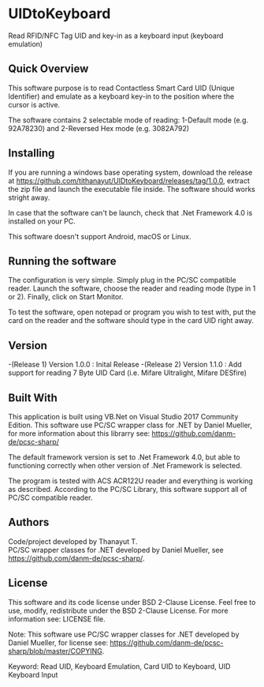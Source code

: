 # UIDtoKeyboard
Read RFID/NFC Tag UID and key-in as a keyboard input (keyboard emulation)

## Quick Overview
This software purpose is to read Contactless Smart Card UID (Unique Identifier) and emulate as a keyboard key-in to the position where the cursor is active.

The software contains 2 selectable mode of reading:
1-Default mode (e.g. 92A78230) and 
2-Reversed Hex mode (e.g. 3082A792)

## Installing
If you are running a windows base operating system, download the release at https://github.com/tithanayut/UIDtoKeyboard/releases/tag/1.0.0, extract the zip file and launch the executable file inside. The software should works stright away.

In case that the software can't be launch, check that .Net Framework 4.0 is installed on your PC.

This software doesn't support Android, macOS or Linux.

## Running the software
The configuration is very simple. Simply plug in the PC/SC compatible reader. Launch the software, choose the reader and reading mode (type in 1 or 2). Finally, click on Start Monitor.

To test the software, open notepad or program you wish to test with, put the card on the reader and the software should type in the card UID right away. 

## Version
-(Release 1) Version 1.0.0 : Inital Release
-(Release 2) Version 1.1.0 : Add support for reading 7 Byte UID Card (i.e. Mifare Ultralight, Mifare DESfire)

## Built With
This application is built using VB.Net on Visual Studio 2017 Community Edition. This software use PC/SC wrapper class for .NET by Daniel Mueller, for more information about this librarry see: https://github.com/danm-de/pcsc-sharp/

The default framework version is set to .Net Framework 4.0, but able to functioning correctly when other version of .Net Framework is selected.

The program is tested with ACS ACR122U reader and everything is working as described.
According to the PC/SC Library, this software support all of PC/SC compatible reader.

## Authors
Code/project developed by Thanayut T.<br>
PC/SC wrapper classes for .NET developed by Daniel Mueller, see https://github.com/danm-de/pcsc-sharp/.

## License
This software and its code license under BSD 2-Clause License. Feel free to use, modify, redistribute under the BSD 2-Clause License. For more information see: LICENSE file.

Note: This software use PC/SC wrapper classes for .NET developed by Daniel Mueller, for license see: https://github.com/danm-de/pcsc-sharp/blob/master/COPYING.


Keyword: Read UID, Keyboard Emulation, Card UID to Keyboard, UID Keyboard Input
